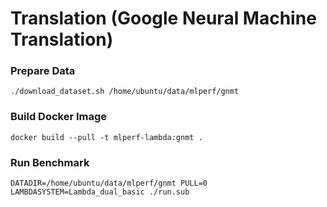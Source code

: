 # Translation (Google Neural Machine Translation)


### Prepare Data

```
./download_dataset.sh /home/ubuntu/data/mlperf/gnmt
```

### Build Docker Image

```
docker build --pull -t mlperf-lambda:gnmt . 
```


### Run Benchmark

```
DATADIR=/home/ubuntu/data/mlperf/gnmt PULL=0 LAMBDASYSTEM=Lambda_dual_basic ./run.sub
```
